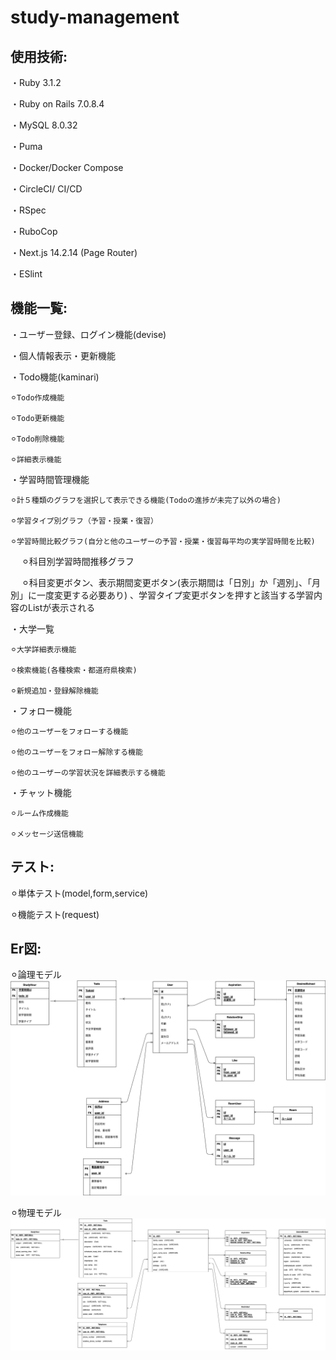 # study-management

## **使用技術:**

・Ruby 3.1.2

・Ruby on Rails 7.0.8.4

・MySQL 8.0.32

・Puma

・Docker/Docker Compose

・CircleCI/ CI/CD

・RSpec

・RuboCop

・Next.js 14.2.14 (Page Router)

・ESlint

## **機能一覧:**

・ユーザー登録、ログイン機能(devise)

・個人情報表示・更新機能

・Todo機能(kaminari)

    ⚪︎Todo作成機能
  
    ⚪︎Todo更新機能 
    
    ⚪︎Todo削除機能
  
    ⚪︎詳細表示機能
  
・学習時間管理機能

    ⚪︎計５種類のグラフを選択して表示できる機能(Todoの進捗が未完了以外の場合) 
  
    ⚪︎学習タイプ別グラフ（予習・授業・復習）
   
    ⚪︎学習時間比較グラフ(自分と他のユーザーの予習・授業・復習毎平均の実学習時間を比較)
   
　   ⚪︎科目別学習時間推移グラフ
   
  　 ⚪︎科目変更ボタン、表示期間変更ボタン(表示期間は「日別」か「週別」、「月別」に一度変更する必要あり) 、学習タイプ変更ボタンを押すと該当する学習内容のListが表示される

・大学一覧

    ⚪︎大学詳細表示機能
  
    ⚪︎検索機能(各種検索・都道府県検索)
  
    ⚪︎新規追加・登録解除機能
  
・フォロー機能

    ⚪︎他のユーザーをフォローする機能
  
    ⚪︎他のユーザーをフォロー解除する機能
  
    ⚪︎他のユーザーの学習状況を詳細表示する機能
  
・チャット機能

    ⚪︎ルーム作成機能
    
    ⚪︎メッセージ送信機能

## **テスト:**

⚪︎単体テスト(model,form,service)

⚪︎機能テスト(request)

## **Er図:**

⚪︎論理モデル
![logic](https://github.com/yuta20253/study-management/blob/main/logic.png?raw=true)


⚪︎物理モデル
![physics](https://github.com/yuta20253/study-management/blob/main/physics.png?raw=true)
